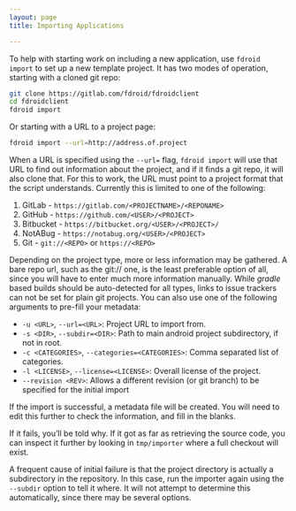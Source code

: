 ```yaml
---
layout: page
title: Importing Applications

---
```



To help with starting work on including a new application, use
`fdroid import` to set up a new template project. It has two modes of
operation, starting with a cloned git repo:

```bash
git clone https://gitlab.com/fdroid/fdroidclient
cd fdroidclient
fdroid import
```

Or starting with a URL to a project page:

```bash
fdroid import --url=http://address.of.project
```

When a URL is specified using the `--url=` flag, `fdroid import` will
use that URL to find out information about the project, and if it finds
a git repo, it will also clone that. For this to work, the URL must
point to a project format that the script understands. Currently this is
limited to one of the following:

1.  GitLab - `https://gitlab.com/<PROJECTNAME>/<REPONAME>`
3.  GitHub - `https://github.com/<USER>/<PROJECT>`
4.  Bitbucket - `https://bitbucket.org/<USER>/<PROJECT>/`
5.  NotABug - `https://notabug.org/<USER>/<PROJECT>`
6.  Git - `git://<REPO>` or `https://<REPO>`

Depending on the project type, more or less information may be gathered.
A bare repo url, such as the git:// one, is the least preferable option
of all, since you will have to enter much more information manually. While
_gradle_ based builds should be auto-detected for all types, links to issue
trackers can not be set for plain git projects. You can also use one of the
following arguments to pre-fill your metadata:

* `-u <URL>`, `--url=<URL>`: Project URL to import from.
* `-s <DIR>`, `--subdir=<DIR>`: Path to main android project subdirectory, if not in root.
* `-c <CATEGORIES>`, `--categories=<CATEGORIES>`: Comma separated list of categories.
* `-l <LICENSE>`, `--license=<LICENSE>`: Overall license of the project.
* `--revision <REV>`: Allows a different revision (or git branch) to be specified for the initial import

If the import is successful, a metadata file will be created. You will
need to edit this further to check the information, and fill in the
blanks.

If it fails, you’ll be told why. If it got as far as retrieving the
source code, you can inspect it further by looking in `tmp/importer`
where a full checkout will exist.

A frequent cause of initial failure is that the project directory is
actually a subdirectory in the repository. In this case, run the
importer again using the `--subdir` option to tell it where. It will not
attempt to determine this automatically, since there may be several
options.
